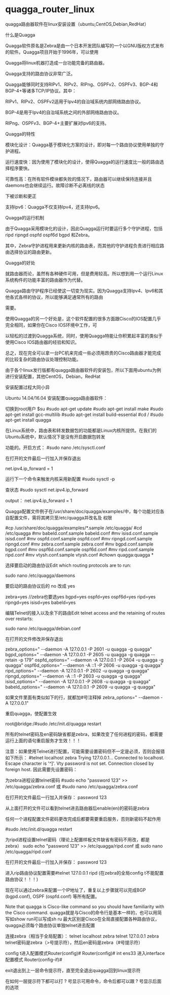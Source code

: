 # quagga_router_linux
quagga路由器软件在linux安装设置（ubuntu,CentOS,Debian,RedHat）

什么是Quagga

  Quagga软件原名是Zebra是由一个日本开发团队编写的一个以GNU版权方式发布的软件。Quagga项目开始于1996年，可以使用

Quagga将linux机器打造成一台功能完备的路由器。

  Quagga支持的路由协议非常广泛。

  Quagga能够同时支持RIPv1、RIPv2、RIPng、OSPFv2、OSPFv3、BGP-4和 BGP-4+等诸多TCP/IP协议。其中：

  RIPv1、RIPv2、OSPFv2适用于Ipv4的自治域系统内部网络路由协议。

  BGP-4是用于Ipv4的自治域系统之间的外部网络路由协议。

  RIPng、OSPFv3、BGP-4+主要扩展对Ipv6的支持。

Quagga的特性

  模块化设计：Quagga基于模块化方案的设计，即对每一个路由协议使用单独的守护进程。

  运行速度快：因为使用了模块化的设计，使得Quagga的运行速度比一般的路由选择程序要快。

  可靠性高：在所有软件模块都失败的情况下，路由器可以继续保持连接并且daemons也会继续运行。故障诊断不必离线的状态

下被诊断和更正

  支持Ipv6：Quagga不仅支持Ipv4，还支持Ipv6。

Quagga的运行机制

  由于Quagga采用模块化的设计，因此Quagga运行时要运行多个守护进程，包括ripd ripngd ospfd ospf6d bgpd 和Zebra。

  其中，Zebra守护进程用来更新内核的路由表，而其他的守护进程负责进行相应路由选择协议的路由更新。

Quagga的好处

  就路由器而论，虽然有各种硬件可用，但是费用较高。所以想到用一个运行Linux系统构件的功能丰富的路由器作为代替。

Quagga路由守护程序已经使这一切变为现实。因为Quagga支持Ipv4、Ipv6和其他各式各样的协议，所以能够满足通常所有的路由

需要。

  使用Quagga的另一个好处是，这个软件配置的很多方面跟Cisco的IOS配置几乎完全相同，如果你在Cisco IOS环境中工作，可

以轻松的过渡到Quagga系统，同时，使用Quagga特能让你积累起丰富的类似于使用Cisco IOS路由器的经验和知识。

  总之，现在完全可以拿一台PC机来完成一些必须用昂贵的Cisco路由器才能完成的比较复杂的路由协议处理控制功能。

  由于各个linux发行版都有quagga路由器软件的安装包，所以下面用ubuntu为例进行安装配置，其他CentOS，Debian，RedHat

安装配置过程大同小异

Ubuntu 14.04/16.04 安装配置quagga路由器软件：

切换到root用户
$su
#sudo apt-get update
#sudo apt-get install make
#sudo apt-get install gcc-multilib
#sudo apt-get install build-essential
#cd /
#sudo apt-get install quagga
 
在Linux系统中，路由表和转发数据包的功能都是Linux内核所提供。在我们的Ubuntu系统中，默认情况下是没有开启数据包转发

功能的。开启方式：
#sudo nano /etc/sysctl.conf

在打开的文件最后一行加入并保存退出

net.ipv4.ip_forward = 1

运行下一个命令来触发内核采用新配置
#sudo sysctl -p

查状态
#sudo sysctl net.ipv4.ip_forward

output：
net.ipv4.ip_forward = 1
 
Quagga配置文件例子在/usr/share/doc/quagga/examples/中，每个功能对应各自配置文件，需将其拷贝至/etc/quagga并改名及
权限

#cp /usr/share/doc/quagga/examples/*.sample /etc/quagga/
#cd /etc/quagga
#mv babeld.conf.sample babeld.conf
#mv isisd.conf.sample isisd.conf 
#mv ospfd.conf.sample ospfd.conf 
#mv ripngd.conf.sample ripngd.conf 
#mv zebra.conf.sample zebra.conf 
#mv bgpd.conf.sample bgpd.conf 
#mv ospf6d.conf.sample ospf6d.conf 
#mv ripd.conf.sample ripd.conf 
#mv vtysh.conf.sample vtysh.conf
#chown quagga:quagga *

选择要启动的路由协议Edit which routing protocols are to run: 

sudo nano /etc/quagga/daemons

要启动的路由协议后的 no 改成 yes

zebra=yes  //zebra也要选yes
bgpd=yes
ospfd=yes
ospf6d=yes
ripd=yes
ripngd=yes
isisd=yes
babeld=yes

编辑Telnet的接入以及余下的路由Edit telnet access and the retaining of routes over restarts: 

sudo nano /etc/quagga/debian.conf 

在打开的文件修改并保存退出

zebra_options=" --daemon -A 127.0.0.1 -P 2601 -u quagga -g quagga"
bgpd_options=" --daemon -A 127.0.0.1 -P 2605 -u quagga -g quagga --retain -p 179"
ospfd_options=" --daemon -A 127.0.0.1 -P 2604 -u quagga -g quagga"
ospf6d_options=" --daemon -A ::1 -P 2606 -u quagga -g quagga"
ripd_options=" --daemon -A 127.0.0.1 -P 2602 -u quagga -g quagga"
ripngd_options=" --daemon -A ::1 -P 2603 -u quagga -g quagga"
isisd_options=" --daemon -A 127.0.0.1 -P 2608 -u quagga -g quagga"
babeld_options=" --daemon -A 127.0.0.1 -P 2609 -u quagga -g quagga"

如果文件里面有类似如下的行，就都加#号注释掉
zebra_options=" --daemon -A 127.0.0.1"


重启quagga，使配置生效

root@bridge:/#sudo /etc/init.d/quagga restart


所有的telnet密码及en密码缺省都是zebra，如果改变了任何进程的密码，都需要运行上面的语句重启服务才生效！！！


注意：如果使用Telnet进行配置，可能需要设置密码但不一定是必须，否则会报错
如下所示：
#telnet localhost zebra
Trying 127.0.0.1...
Connected to localhost.
Escape character is '^]'.
Vty password is not set.
Connection closed by foreign host.
因此需要先设置密码：

为zebra进程设置telnet密码
#sudo echo "password 123" >> /etc/quagga/zebra.conf
或 #sudo nano /etc/quagga/zebra.conf

在打开的文件最后一行加入并保存：
password 123

从上面打开的文件可以看到telnet进去路由器后enable(en)的密码是zebra


任何一个进程配置文件密码更改完成后都要需要重启服务，否则新密码不起作用

#sudo /etc/init.d/quagga restart

为ripd进程设置telnet密码（理论上配置样板文件缺省有密码不用改，都是zebra）
sudo echo "password 123" >> /etc/quagga/ripd.conf
或 sudo nano /etc/quagga/ripd.conf

在打开的文件最后一行加入并保存：
password 123

进入rip路由协议配置需要#telnet 127.0.0.1 ripd   (在zebra的全局config t不能配置路由协议！！！)

现在可以通过zebra来配置一个IP地址了，重复以上步骤就可以完成BGP (bgpd.conf), OSPF (ospfd.conf) 等所有配置。

Note that quagga is Cisco-like command so you should have familiarity with the Cisco command.
quagga就是与Cisco的命令行是基本一样的，也可以用简写如show run可以写成sh ru
最大区别是Cisco在全局直接配置各种路由协议，quagga必须每个路由协议单独telnet进去配置


连接zebra（相当于全局配置）：
telnet localhost zebra
telnet 127.0.0.1 zebra
telnet密码是zebra（>号提示符），然后en密码是zebra（#号提示符）

config t进入配置模式Router(config)#
Router(config)# int ens33 进入interface配置模式
Router(config-if)#

exit退出到上一层命令提示符，直至完全退出quagga回到linux提示符

在如何一层提示符下都可以打 ? 号显示可用命令，命令后都可以跟 ? 号显示后面的选项

